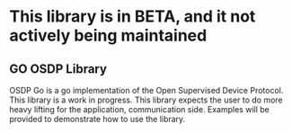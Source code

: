# This library is in BETA, and it not actively being maintained

## GO OSDP Library

OSDP Go is a go implementation of the Open Supervised Device Protocol. This library is a work in progress. This library expects the user to do more heavy lifting for the application, communication side. Examples will be provided to demonstrate how to use the library. 
